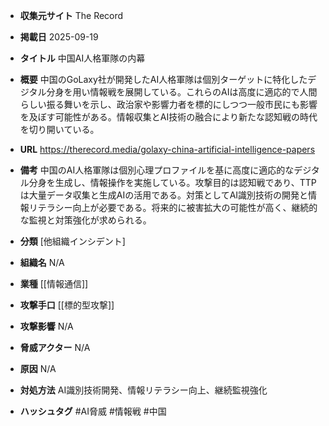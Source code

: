 - **収集元サイト**
The Record

- **掲載日**
2025-09-19

- **タイトル**
中国AI人格軍隊の内幕

- **概要**
中国のGoLaxy社が開発したAI人格軍隊は個別ターゲットに特化したデジタル分身を用い情報戦を展開している。これらのAIは高度に適応的で人間らしい振る舞いを示し、政治家や影響力者を標的にしつつ一般市民にも影響を及ぼす可能性がある。情報収集とAI技術の融合により新たな認知戦の時代を切り開いている。

- **URL**
https://therecord.media/golaxy-china-artificial-intelligence-papers

- **備考**
中国のAI人格軍隊は個別心理プロファイルを基に高度に適応的なデジタル分身を生成し、情報操作を実施している。攻撃目的は認知戦であり、TTPは大量データ収集と生成AIの活用である。対策としてAI識別技術の開発と情報リテラシー向上が必要である。将来的に被害拡大の可能性が高く、継続的な監視と対策強化が求められる。

- **分類**
[他組織インシデント]

- **組織名**
N/A

- **業種**
[[情報通信]]

- **攻撃手口**
[[標的型攻撃]]

- **攻撃影響**
N/A

- **脅威アクター**
N/A

- **原因**
N/A

- **対処方法**
AI識別技術開発、情報リテラシー向上、継続監視強化

- **ハッシュタグ**
#AI脅威 #情報戦 #中国
